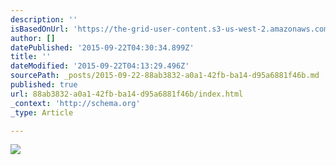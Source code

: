 ```yaml
---
description: ''
isBasedOnUrl: 'https://the-grid-user-content.s3-us-west-2.amazonaws.com/01769e79-86d4-4cfd-a049-fa04662b6903.png'
author: []
datePublished: '2015-09-22T04:30:34.899Z'
title: ''
dateModified: '2015-09-22T04:13:29.496Z'
sourcePath: _posts/2015-09-22-88ab3832-a0a1-42fb-ba14-d95a6881f46b.md
published: true
url: 88ab3832-a0a1-42fb-ba14-d95a6881f46b/index.html
_context: 'http://schema.org'
_type: Article

---
```

![](https://the-grid-user-content.s3-us-west-2.amazonaws.com/01769e79-86d4-4cfd-a049-fa04662b6903.png)